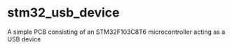 # stm32_usb_device
A simple PCB consisting of an STM32F103C8T6 microcontroller acting as a USB device
